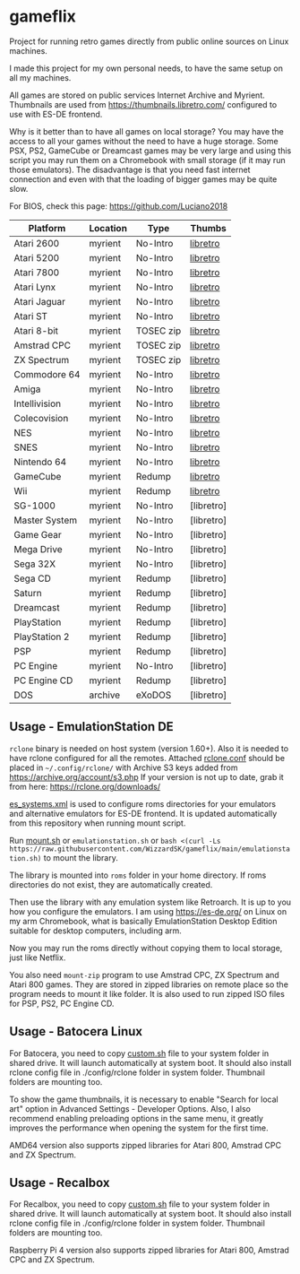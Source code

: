 # gameflix

Project for running retro games directly from public online sources on Linux machines.

I made this project for my own personal needs, to have the same setup on all my machines.

All games are stored on public services Internet Archive and Myrient. Thumbnails are used from https://thumbnails.libretro.com/ configured to use with ES-DE frontend. 

Why is it better than to have all games on local storage? You may have the access to all your games without the need to have a huge storage. Some PSX, PS2, GameCube or Dreamcast games may be very large and using this script you may run them on a Chromebook with small storage (if it may run those emulators). The disadvantage is that you need fast internet connection and even with that the loading of bigger games may be quite slow.

For BIOS, check this page: https://github.com/Luciano2018

| Platform     | Location | Type      | Thumbs |
| ------------ | -------- | --------- | ------ |
| Atari 2600   | myrient  | No-Intro  | [libretro](http://thumbnails.libretro.com/Atari%20-%202600/Named_Snaps)
| Atari 5200   | myrient  | No-Intro  | [libretro](http://thumbnails.libretro.com/Atari%20-%205200/Named_Snaps)
| Atari 7800   | myrient  | No-Intro  | [libretro](http://thumbnails.libretro.com/Atari%20-%207800/Named_Snaps)
| Atari Lynx   | myrient  | No-Intro  | [libretro](http://thumbnails.libretro.com/Atari%20-%20Lynx/Named_Snaps)
| Atari Jaguar | myrient  | No-Intro  | [libretro](http://thumbnails.libretro.com/Atari%20-%20Jaguar/Named_Snaps)
| Atari ST     | myrient  | No-Intro  | [libretro](http://thumbnails.libretro.com/Atari%20-%20ST/Named_Snaps)
| Atari 8-bit  | myrient  | TOSEC zip | [libretro](http://thumbnails.libretro.com/Atari%20-%208-bit/Named_Snaps)
| Amstrad CPC  | myrient  | TOSEC zip | [libretro](http://thumbnails.libretro.com/Amstrad%20-%20CPC/Named_Snaps)
| ZX Spectrum  | myrient  | TOSEC zip | [libretro](http://thumbnails.libretro.com/Sinclair%20-%20ZX%20Spectrum/Named_Snaps)
| Commodore 64 | myrient  | No-Intro  | [libretro](http://thumbnails.libretro.com/Commodore%20-%2064/Named_Snaps)
| Amiga        | myrient  | No-Intro  | [libretro](http://thumbnails.libretro.com/Commodore%20-%20Amiga/Named_Snaps)
| Intellivision| myrient  | No-Intro  | [libretro](http://thumbnails.libretro.com/Mattel%20-%20Intellivision/Named_Snaps)
| Colecovision | myrient  | No-Intro  | [libretro](http://thumbnails.libretro.com/Coleco%20-%20ColecoVision/Named_Snaps)
| NES          | myrient  | No-Intro  | [libretro](http://thumbnails.libretro.com/Nintendo%20-%20Nintendo%20Entertainment%20System/Named_Snaps)
| SNES         | myrient  | No-Intro  | [libretro](http://thumbnails.libretro.com/Nintendo%20-%20Super%20Nintendo%20Entertainment%20System)
| Nintendo 64  | myrient  | No-Intro  | [libretro](http://thumbnails.libretro.com/Nintendo%20-%20Nintendo%2064/Named_Snaps)
| GameCube     | myrient  | Redump    | [libretro](http://thumbnails.libretro.com/Nintendo%20-%20GameCube/Named_Snaps)
| Wii          | myrient  | Redump    | [libretro](http://thumbnails.libretro.com/Nintendo%20-%20Wii/Named_Snaps)
| SG-1000      | myrient  | No-Intro  | [libretro]
| Master System| myrient  | No-Intro  | [libretro]
| Game Gear    | myrient  | No-Intro  | [libretro]
| Mega Drive   | myrient  | No-Intro  | [libretro]
| Sega 32X     | myrient  | No-Intro  | [libretro]
| Sega CD      | myrient  | Redump    | [libretro]
| Saturn       | myrient  | Redump    | [libretro]
| Dreamcast    | myrient  | Redump    | [libretro]
| PlayStation  | myrient  | Redump    | [libretro]
| PlayStation 2| myrient  | Redump    | [libretro]
| PSP          | myrient  | Redump    | [libretro]
| PC Engine    | myrient  | No-Intro  | [libretro]
| PC Engine CD | myrient  | Redump    | [libretro]
| DOS          | archive  | eXoDOS    | [libretro]

## Usage - EmulationStation DE
`rclone` binary is needed on host system (version 1.60+). Also it is needed to have rclone configured for all the remotes. Attached [rclone.conf](/.config/rclone/rclone.conf) should be placed in `~/.config/rclone/` with Archive S3 keys added from https://archive.org/account/s3.php If your version is not up to date, grab it from here: https://rclone.org/downloads/

[es_systems.xml](.emulationstation/custom_systems/es_systems.xml) is used to configure roms directories for your emulators and alternative emulators for ES-DE frontend. It is updated automatically from this repository when running mount script.

Run [mount.sh](mount.sh) or `emulationstation.sh` or `bash <(curl -Ls https://raw.githubusercontent.com/WizzardSK/gameflix/main/emulationstation.sh)` to mount the library.

The library is mounted into `roms` folder in your home directory. If roms directories do not exist, they are automatically created.

Then use the library with any emulation system like Retroarch. It is up to you how you configure the emulators. I am using https://es-de.org/ on Linux on my arm Chromebook, what is basically EmulationStation Desktop Edition suitable for desktop computers, including arm.

Now you may run the roms directly without copying them to local storage, just like Netflix. 

You also need `mount-zip` program to use Amstrad CPC, ZX Spectrum and Atari 800 games. They are stored in zipped libraries on remote place so the program needs to mount it like folder. It is also used to run zipped ISO files for PSP, PS2, PC Engine CD.

## Usage - Batocera Linux
For Batocera, you need to copy [custom.sh](batocera/share/system/custom.sh) file to your system folder in shared drive. It will launch automatically at system boot. It should also install rclone config file in ./config/rclone folder in system folder. Thumbnail folders are mounting too.

To show the game thumbnails, it is necessary to enable "Search for local art" option in Advanced Settings - Developer Options. Also, I also recommend enabling preloading options in the same menu, it greatly improves the performance when opening the system for the first time.

AMD64 version also supports zipped libraries for Atari 800, Amstrad CPC and ZX Spectrum.

## Usage - Recalbox
For Recalbox, you need to copy [custom.sh](recalbox/share/system/custom.sh) file to your system folder in shared drive. It will launch automatically at system boot. It should also install rclone config file in ./config/rclone folder in system folder. Thumbnail folders are mounting too.

Raspberry Pi 4 version also supports zipped libraries for Atari 800, Amstrad CPC and ZX Spectrum.

